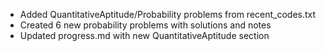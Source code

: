 - Added QuantitativeAptitude/Probability problems from recent_codes.txt
- Created 6 new probability problems with solutions and notes
- Updated progress.md with new QuantitativeAptitude section